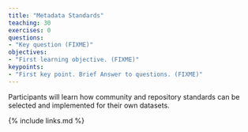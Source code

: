 ```yaml
---
title: "Metadata Standards"
teaching: 30
exercises: 0
questions:
- "Key question (FIXME)"
objectives:
- "First learning objective. (FIXME)"
keypoints:
- "First key point. Brief Answer to questions. (FIXME)"
---
```


Participants will learn how community and repository standards can be selected and implemented for their own datasets.


{% include links.md %}
